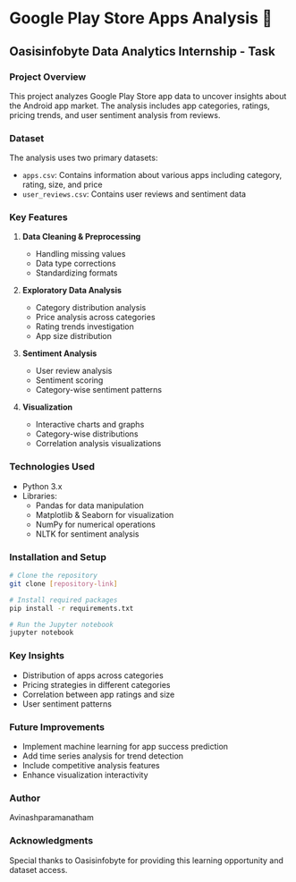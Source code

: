 # Google Play Store Apps Analysis 📱
## Oasisinfobyte Data Analytics Internship - Task

### Project Overview
This project analyzes Google Play Store app data to uncover insights about the Android app market. The analysis includes app categories, ratings, pricing trends, and user sentiment analysis from reviews.

### Dataset
The analysis uses two primary datasets:
- `apps.csv`: Contains information about various apps including category, rating, size, and price
- `user_reviews.csv`: Contains user reviews and sentiment data

### Key Features
1. **Data Cleaning & Preprocessing**
   - Handling missing values
   - Data type corrections
   - Standardizing formats

2. **Exploratory Data Analysis**
   - Category distribution analysis
   - Price analysis across categories
   - Rating trends investigation
   - App size distribution

3. **Sentiment Analysis**
   - User review analysis
   - Sentiment scoring
   - Category-wise sentiment patterns

4. **Visualization**
   - Interactive charts and graphs
   - Category-wise distributions
   - Correlation analysis visualizations

### Technologies Used
- Python 3.x
- Libraries:
  - Pandas for data manipulation
  - Matplotlib & Seaborn for visualization
  - NumPy for numerical operations
  - NLTK for sentiment analysis

### Installation and Setup
```bash
# Clone the repository
git clone [repository-link]

# Install required packages
pip install -r requirements.txt

# Run the Jupyter notebook
jupyter notebook
```

### Key Insights
- Distribution of apps across categories
- Pricing strategies in different categories
- Correlation between app ratings and size
- User sentiment patterns

### Future Improvements
- Implement machine learning for app success prediction
- Add time series analysis for trend detection
- Include competitive analysis features
- Enhance visualization interactivity

### Author
Avinashparamanatham

### Acknowledgments
Special thanks to Oasisinfobyte for providing this learning opportunity and dataset access.

